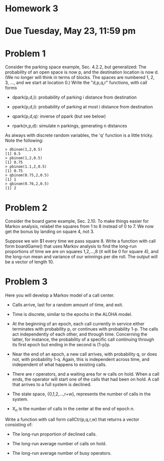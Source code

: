
# Homework 3

# Due Tuesday, May 23, 11:59 pm

# Problem 1

Consider the parking space example, Sec. 4.2.2, but generalized:  The
probability of an open space is now p, and the destination location is
now d.  (We no longer will think in terms of blocks.  The spaces are
numbered 1, 2, 3, ..., and we start at location 0.)  Write the "d,p,q,r"
functions, with call forms

* dpark(p,d,i):  probability of parking i distance from destination

* ppark(p,d,i):  probability of parking at most i distance from destination

* qpark(p,d,q):  inverse of ppark (but see below)

* rpark(n,p,d):  simulate n parkings, generating n distances

As always with discrete random variables, the 'q' function is a little
tricky.  Note the following:

```,r
> dbinom(1,2,0.5)
[1] 0.5
> pbinom(1,2,0.5)
[1] 0.75
> pbinom(1.1,2,0.5)
[1] 0.75
> qbinom(0.75,2,0.5)
[1] 1
> qbinom(0.76,2,0.5)
[1] 2
```

# Problem 2

Consider the board game example, Sec. 2.10. To make things easier for Markov analysis, relabel the squares from 1 to 8 instead of 0 to 7. We now get the bonus by landing on square 4, not 3.

Suppose we win $1 every time we pass square 8.  Write a function with call form boardGame() that
uses Markov analysis to find the long-run proportions of time we are on
squares 1,2,...,8 (it will be 0 for square 4), and the long-run mean and
variance of our winnings per die roll.  The output will be a vector 
of length 10.

# Problem 3

Here you will develop a Markov model of a call center.

* Calls arrive, last for a random amount of time, and exit.

* Time is discrete, similar to the epochs in the ALOHA model.

* At the beginning of an epoch, each call currently in service either terminates
with probability p, or continues with probability 1-p.  The calls act
independently of each other, and through time.  Concerning the latter,
for instance, the probability of a specific call continuing through its
first epoch but ending in the second is (1-p)p.

* Near the end of an epoch, a new call arrives, with probability q, or
  does not, with probability 1-q.  Again, this is independent across
time, and independent of what happens to existing calls.

* There are r operators, and a waiting area for w calls on hold.  When a
  call ends, the operator will start one of the calls that had been on
hold.  A call that arrives to a full system is declined.

* The state space, {0,1,2,...,r+w}, represents the number of calls in the
  system.

* X<sub>n</sub> is the number of calls in the center at the end of epoch
  n.

Write a function with call form callCtr(p,q,r,w) that returns a vector
consisting of:

* The long-run proportion of declined calls.

* The long-run average number of calls on hold.

* The long-run average number of busy operators.
